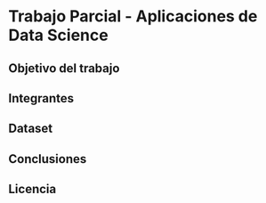 # Trabajo Parcial - Aplicaciones de Data Science

## Objetivo del trabajo

## Integrantes
## Dataset
## Conclusiones
## Licencia
